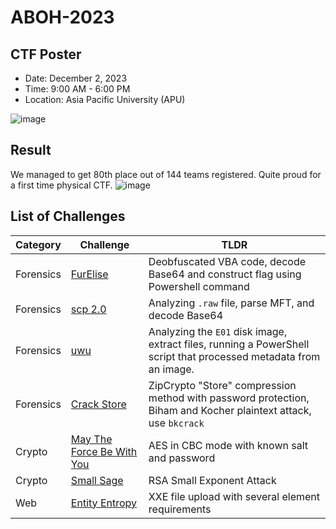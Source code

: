 # ABOH-2023
## CTF Poster

- Date: December 2, 2023
- Time: 9:00 AM - 6:00 PM
- Location: Asia Pacific University (APU)
  
![image](https://github.com/user-attachments/assets/ac97dd6e-d11b-47f4-a373-1789c874acc7)

## Result
We managed to get 80th place out of 144 teams registered. Quite proud for a first time physical CTF.
![image](https://github.com/user-attachments/assets/eeaba8e3-9753-44e6-ab18-c30bcbeff8b6)

## List of Challenges

| Category                        | Challenge                                                          | TLDR                |
| ------------------------------- | ------------------------------------------------------------ | ------------------------------------------------------------| 
|    Forensics                        | <a href = https://github.com/ArifPeycal/ABOH2023/tree/main/F%C3%BCrElise> FurElise</a> | Deobfuscated VBA code, decode Base64 and construct flag using Powershell command 
|    Forensics                        | <a href = https://github.com/ArifPeycal/ABOH2023/tree/main/scp%202.0> scp 2.0  </a> | Analyzing ```.raw``` file, parse MFT, and decode Base64 
|    Forensics                        | <a href = https://github.com/ArifPeycal/ABOH2023/tree/main/uwu> uwu  </a> | Analyzing the ```E01``` disk image, extract files, running a PowerShell script that processed metadata from an image.
|    Forensics                        | <a href = https://github.com/ArifPeycal/ABOH2023/tree/main/Crack%20Store> Crack Store</a> | ZipCrypto "Store" compression method with password protection, Biham and Kocher plaintext attack, use ```bkcrack```
|    Crypto           | <a href = "https://github.com/ArifPeycal/ABOH2023/tree/main/May%20The%20Force%20Be%20With%20You"> May The Force Be With You</a> | AES in CBC mode with known salt and password 
|    Crypto              | <a href = "https://github.com/ArifPeycal/ABOH2023/tree/main/Small%20Sage"> Small Sage</a> | RSA Small Exponent Attack
|    Web              | <a href = "https://github.com/ArifPeycal/ABOH2023/tree/main/Entity%20Entropy"> Entity Entropy</a> | XXE file upload with several element requirements
